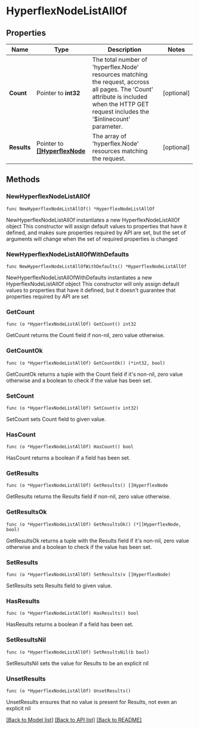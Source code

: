 # HyperflexNodeListAllOf

## Properties

Name | Type | Description | Notes
------------ | ------------- | ------------- | -------------
**Count** | Pointer to **int32** | The total number of &#39;hyperflex.Node&#39; resources matching the request, accross all pages. The &#39;Count&#39; attribute is included when the HTTP GET request includes the &#39;$inlinecount&#39; parameter. | [optional] 
**Results** | Pointer to [**[]HyperflexNode**](hyperflex.Node.md) | The array of &#39;hyperflex.Node&#39; resources matching the request. | [optional] 

## Methods

### NewHyperflexNodeListAllOf

`func NewHyperflexNodeListAllOf() *HyperflexNodeListAllOf`

NewHyperflexNodeListAllOf instantiates a new HyperflexNodeListAllOf object
This constructor will assign default values to properties that have it defined,
and makes sure properties required by API are set, but the set of arguments
will change when the set of required properties is changed

### NewHyperflexNodeListAllOfWithDefaults

`func NewHyperflexNodeListAllOfWithDefaults() *HyperflexNodeListAllOf`

NewHyperflexNodeListAllOfWithDefaults instantiates a new HyperflexNodeListAllOf object
This constructor will only assign default values to properties that have it defined,
but it doesn't guarantee that properties required by API are set

### GetCount

`func (o *HyperflexNodeListAllOf) GetCount() int32`

GetCount returns the Count field if non-nil, zero value otherwise.

### GetCountOk

`func (o *HyperflexNodeListAllOf) GetCountOk() (*int32, bool)`

GetCountOk returns a tuple with the Count field if it's non-nil, zero value otherwise
and a boolean to check if the value has been set.

### SetCount

`func (o *HyperflexNodeListAllOf) SetCount(v int32)`

SetCount sets Count field to given value.

### HasCount

`func (o *HyperflexNodeListAllOf) HasCount() bool`

HasCount returns a boolean if a field has been set.

### GetResults

`func (o *HyperflexNodeListAllOf) GetResults() []HyperflexNode`

GetResults returns the Results field if non-nil, zero value otherwise.

### GetResultsOk

`func (o *HyperflexNodeListAllOf) GetResultsOk() (*[]HyperflexNode, bool)`

GetResultsOk returns a tuple with the Results field if it's non-nil, zero value otherwise
and a boolean to check if the value has been set.

### SetResults

`func (o *HyperflexNodeListAllOf) SetResults(v []HyperflexNode)`

SetResults sets Results field to given value.

### HasResults

`func (o *HyperflexNodeListAllOf) HasResults() bool`

HasResults returns a boolean if a field has been set.

### SetResultsNil

`func (o *HyperflexNodeListAllOf) SetResultsNil(b bool)`

 SetResultsNil sets the value for Results to be an explicit nil

### UnsetResults
`func (o *HyperflexNodeListAllOf) UnsetResults()`

UnsetResults ensures that no value is present for Results, not even an explicit nil

[[Back to Model list]](../README.md#documentation-for-models) [[Back to API list]](../README.md#documentation-for-api-endpoints) [[Back to README]](../README.md)


